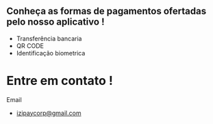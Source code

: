## Conheça as formas de pagamentos ofertadas pelo nosso aplicativo !


- Transferência bancaria
- QR CODE
- Identificação biometrica



# Entre em contato ! 

Email
- [izipaycorp@gmail.com]()
